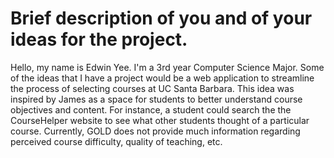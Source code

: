 # Brief description of you and of your ideas for the project.

Hello, my name is Edwin Yee. I'm a 3rd year Computer Science Major.
Some of the ideas that I have a project would be a web application to streamline the process of selecting courses at UC Santa Barbara. This idea was inspired by James as a space for students to better understand course objectives and content. For instance, a student could search the the CourseHelper website to see what other students thought of a particular course. Currently, GOLD does not provide much information regarding perceived course difficulty, quality of teaching, etc.
